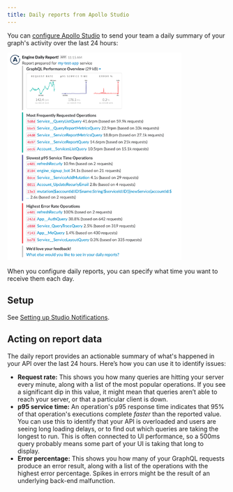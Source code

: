 ```yaml
---
title: Daily reports from Apollo Studio
---
```


You can [configure Apollo Studio](./notification-setup/) to send your team a daily summary of your graph's activity over the last 24 hours:

<img src="../img/integrations/slack-report.png" width="400" alt="Slack daily report" class="screenshot" />

When you configure daily reports, you can specify what time you want to receive them each day.

## Setup

See [Setting up Studio Notifications](./notification-setup).

## Acting on report data

The daily report provides an actionable summary of what's happened in your API over the last 24 hours. Here’s how you can use it to identify issues:

- **Request rate:** This shows you how many queries are hitting your server every minute, along with a list of the most popular operations. If you see a significant dip in this value, it might mean that queries aren’t able to reach your server, or that a particular client is down.
- **p95 service time:** An operation's p95 response time indicates that 95% of that operation's executions complete _faster_ than the reported value. You can use this to identify that your API is overloaded and users are seeing long loading delays, or to find out which queries are taking the longest to run. This is often connected to UI performance, so a 500ms query probably means some part of your UI is taking that long to display.
- **Error percentage:** This shows you how many of your GraphQL requests produce an error result, along with a list of the operations with the highest error percentage. Spikes in errors might be the result of an underlying back-end malfunction.

